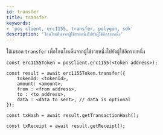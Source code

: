 ```yaml
---
id: transfer
title: transfer
keywords:
- 'pos client, erc1155, transfer, polygon, sdk'
description: 'โอนโทเค็นจากผู้ใช้รายหนึ่งไปยังผู้ใช้อีกรายหนึ่ง'
---
```


ใช้เมธอด `transfer` เพื่อโอนโทเค็นจากผู้ใช้รายหนึ่งไปยังผู้ใช้อีกรายหนึ่ง

```
const erc1155Token = posClient.erc1155(<token address>);

const result = await erc1155Token.transfer({
    tokenId: <tokenId>,
    amount: <amount>,
    from : <from address>,
    to : <to address>,
    data : <data to sent>, // data is optional
});

const txHash = await result.getTransactionHash();

const txReceipt = await result.getReceipt();

```
